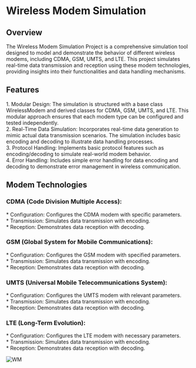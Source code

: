 <h1>Wireless Modem Simulation</h1>

<h2>Overview</h2>
The Wireless Modem Simulation Project is a comprehensive simulation tool designed to model and demonstrate the behavior of different wireless modems, including CDMA, GSM, UMTS, and LTE. This project simulates real-time data transmission and reception using these modem technologies, providing insights into their functionalities and data handling mechanisms.

<h2>Features</h2>
1. Modular Design: The simulation is structured with a base class WirelessModem and derived classes for CDMA, GSM, UMTS, and LTE. This modular approach ensures that each modem type can be configured and tested independently.</br>
2. Real-Time Data Simulation: Incorporates real-time data generation to mimic actual data transmission scenarios. The simulation includes basic encoding and decoding to illustrate data handling processes.</br>
3. Protocol Handling: Implements basic protocol features such as encoding/decoding to simulate real-world modem behavior.</br>
4. Error Handling: Includes simple error handling for data encoding and decoding to demonstrate error management in wireless communication.

<h2>Modem Technologies</h2>
<h3>CDMA (Code Division Multiple Access):</h3>
* Configuration: Configures the CDMA modem with specific parameters.</br>
* Transmission: Simulates data transmission with encoding.</br>
* Reception: Demonstrates data reception with decoding.

<h3>GSM (Global System for Mobile Communications):</h3>
* Configuration: Configures the GSM modem with specified parameters.</br>
* Transmission: Simulates data transmission with encoding.</br>
* Reception: Demonstrates data reception with decoding.

<h3>UMTS (Universal Mobile Telecommunications System):</h3>
* Configuration: Configures the UMTS modem with relevant parameters.</br>
* Transmission: Simulates data transmission with encoding.</br>
* Reception: Demonstrates data reception with decoding.

<h3>LTE (Long-Term Evolution):</h3>
* Configuration: Configures the LTE modem with necessary parameters.</br>
* Transmission: Simulates data transmission with encoding.</br>
* Reception: Demonstrates data reception with decoding.

![WM](https://github.com/user-attachments/assets/b7545932-b469-45b8-a638-638a05635a22)
